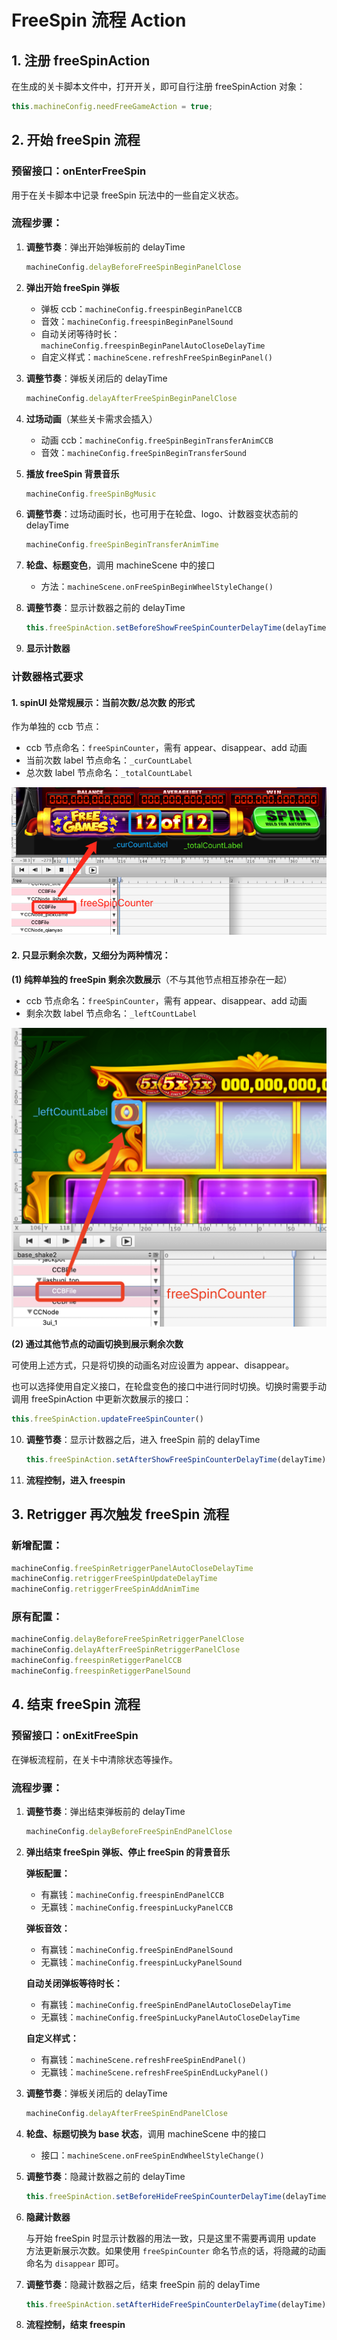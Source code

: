 # FreeSpin 流程 Action

## 1. 注册 freeSpinAction

在生成的关卡脚本文件中，打开开关，即可自行注册 freeSpinAction 对象：

```javascript
this.machineConfig.needFreeGameAction = true;
```

## 2. 开始 freeSpin 流程

### 预留接口：onEnterFreeSpin

用于在关卡脚本中记录 freeSpin 玩法中的一些自定义状态。

### 流程步骤：

1. **调整节奏**：弹出开始弹板前的 delayTime
   ```javascript
   machineConfig.delayBeforeFreeSpinBeginPanelClose
   ```

2. **弹出开始 freeSpin 弹板**
   - 弹板 ccb：`machineConfig.freespinBeginPanelCCB`
   - 音效：`machineConfig.freespinBeginPanelSound`
   - 自动关闭等待时长：`machineConfig.freespinBeginPanelAutoCloseDelayTime`
   - 自定义样式：`machineScene.refreshFreeSpinBeginPanel()`

3. **调整节奏**：弹板关闭后的 delayTime
   ```javascript
   machineConfig.delayAfterFreeSpinBeginPanelClose
   ```

4. **过场动画**（某些关卡需求会插入）
   - 动画 ccb：`machineConfig.freeSpinBeginTransferAnimCCB`
   - 音效：`machineConfig.freeSpinBeginTransferSound`

5. **播放 freeSpin 背景音乐**
   ```javascript
   machineConfig.freeSpinBgMusic
   ```

6. **调整节奏**：过场动画时长，也可用于在轮盘、logo、计数器变状态前的 delayTime
   ```javascript
   machineConfig.freeSpinBeginTransferAnimTime
   ```

7. **轮盘、标题变色**，调用 machineScene 中的接口
   - 方法：`machineScene.onFreeSpinBeginWheelStyleChange()`

8. **调整节奏**：显示计数器之前的 delayTime
   ```javascript
   this.freeSpinAction.setBeforeShowFreeSpinCounterDelayTime(delayTime)
   ```

9. **显示计数器**

### 计数器格式要求

#### 1. spinUI 处常规展示：当前次数/总次数 的形式

作为单独的 ccb 节点：
- ccb 节点命名：`freeSpinCounter`，需有 appear、disappear、add 动画
- 当前次数 label 节点命名：`_curCountLabel`
- 总次数 label 节点命名：`_totalCountLabel`

![计数器格式示例1](images/media/image1.png)

#### 2. 只显示剩余次数，又细分为两种情况：

**(1) 纯粹单独的 freeSpin 剩余次数展示**（不与其他节点相互掺杂在一起）
- ccb 节点命名：`freeSpinCounter`，需有 appear、disappear、add 动画
- 剩余次数 label 节点命名：`_leftCountLabel`

![计数器格式示例2](images/media/image2.png)

**(2) 通过其他节点的动画切换到展示剩余次数**

可使用上述方式，只是将切换的动画名对应设置为 appear、disappear。

也可以选择使用自定义接口，在轮盘变色的接口中进行同时切换。切换时需要手动调用 freeSpinAction 中更新次数展示的接口：
```javascript
this.freeSpinAction.updateFreeSpinCounter()
```

10. **调整节奏**：显示计数器之后，进入 freeSpin 前的 delayTime
    ```javascript
    this.freeSpinAction.setAfterShowFreeSpinCounterDelayTime(delayTime)
    ```

11. **流程控制，进入 freespin**

## 3. Retrigger 再次触发 freeSpin 流程

### 新增配置：
```javascript
machineConfig.freeSpinRetriggerPanelAutoCloseDelayTime
machineConfig.retriggerFreeSpinUpdateDelayTime
machineConfig.retriggerFreeSpinAddAnimTime
```

### 原有配置：
```javascript
machineConfig.delayBeforeFreeSpinRetriggerPanelClose
machineConfig.delayAfterFreeSpinRetriggerPanelClose
machineConfig.freespinRetiggerPanelCCB
machineConfig.freespinRetiggerPanelSound
```

## 4. 结束 freeSpin 流程

### 预留接口：onExitFreeSpin

在弹板流程前，在关卡中清除状态等操作。

### 流程步骤：

1. **调整节奏**：弹出结束弹板前的 delayTime
   ```javascript
   machineConfig.delayBeforeFreeSpinEndPanelClose
   ```

2. **弹出结束 freeSpin 弹板、停止 freeSpin 的背景音乐**

   **弹板配置：**
   - 有赢钱：`machineConfig.freespinEndPanelCCB`
   - 无赢钱：`machineConfig.freespinLuckyPanelCCB`

   **弹板音效：**
   - 有赢钱：`machineConfig.freeSpinEndPanelSound`
   - 无赢钱：`machineConfig.freespinLuckyPanelSound`

   **自动关闭弹板等待时长：**
   - 有赢钱：`machineConfig.freeSpinEndPanelAutoCloseDelayTime`
   - 无赢钱：`machineConfig.freeSpinLuckyPanelAutoCloseDelayTime`

   **自定义样式：**
   - 有赢钱：`machineScene.refreshFreeSpinEndPanel()`
   - 无赢钱：`machineScene.refreshFreeSpinEndLuckyPanel()`

3. **调整节奏**：弹板关闭后的 delayTime
   ```javascript
   machineConfig.delayAfterFreeSpinEndPanelClose
   ```

4. **轮盘、标题切换为 base 状态**，调用 machineScene 中的接口
   - 接口：`machineScene.onFreeSpinEndWheelStyleChange()`

5. **调整节奏**：隐藏计数器之前的 delayTime
   ```javascript
   this.freeSpinAction.setBeforeHideFreeSpinCounterDelayTime(delayTime)
   ```

6. **隐藏计数器**

   与开始 freeSpin 时显示计数器的用法一致，只是这里不需要再调用 update 方法更新展示次数。如果使用 `freeSpinCounter` 命名节点的话，将隐藏的动画命名为 `disappear` 即可。

7. **调整节奏**：隐藏计数器之后，结束 freeSpin 前的 delayTime
   ```javascript
   this.freeSpinAction.setAfterHideFreeSpinCounterDelayTime(delayTime)
   ```

8. **流程控制，结束 freespin**
